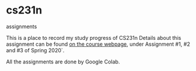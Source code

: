 # cs231n
assignments

This is a place to record my study progress of CS231n
Details about this assignment can be found [on the course webpage](http://cs231n.github.io/), under Assignment #1, #2 and #3 of Spring 2020`.

All the assignments are done by Google Colab.
